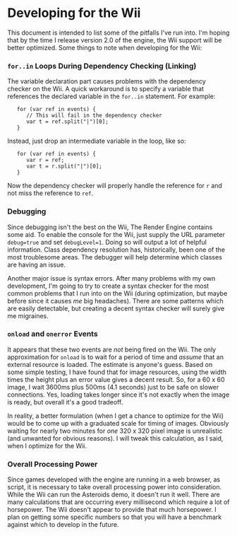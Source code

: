 # Developing for the Wii #

This document is intended to list some of the pitfalls I've run into.  I'm hoping that by the time I release version 2.0 of the engine, the Wii support will be better optimized.  Some things to note when developing for the Wii:

### `for..in` Loops During Dependency Checking (Linking) ###

The variable declaration part causes problems with the dependency checker on the Wii.  A quick workaround is to specify a variable that references the declared variable in the `for..in` statement.  For example:

```
   for (var ref in events) {
      // This will fail in the dependency checker
      var t = ref.split("|")[0];
   }
```

Instead, just drop an intermediate variable in the loop, like so:

```
   for (var ref in events) {
      var r = ref;
      var t = r.split("|")[0];
   }
```

Now the dependency checker will properly handle the reference for `r` and not miss the reference to `ref`.

### Debugging ###

Since debugging isn't the best on the Wii, The Render Engine contains some aid.  To enable the console for the Wii, just supply the URL parameter `debug=true` and set `debugLevel=1`.  Doing so will output a lot of helpful information.  Class dependency resolution has, historically, been one of the most troublesome areas.  The debugger will help determine which classes are having an issue.

Another major issue is syntax errors.  After many problems with my own development, I'm going to try to create a syntax checker for the most common problems that I run into on the Wii (during optimization, but maybe before since it causes _me_ big headaches).  There are some patterns which are easily detectable, but creating a decent syntax checker will surely give me migraines.

### `onload` and `onerror` Events ###

It appears that these two events are _not_ being fired on the Wii.  The only approximation for `onload` is to wait for a period of time and _assume_ that an external resource is loaded.  The estimate is anyone's guess.  Based on some simple testing, I have found that for image resources, using the width times the height plus an error value gives a decent result.  So, for a 60 x 60 image, I wait 3600ms plus 500ms (4.1 seconds) just to be safe on slower connections.  Yes, loading takes longer since it's not exactly when the image is ready, but overall it's a good tradeoff.

In reality, a better formulation (when I get a chance to optimize for the Wii) would be to come up with a graduated scale for timing of images.  Obviously waiting for nearly two minutes for _one_ 320 x 320 pixel image is unrealistic (and unwanted for obvious reasons).  I will tweak this calculation, as I said, when I optimize for the Wii.

### Overall Processing Power ###

Since games developed with the engine are running in a web browser, as script, it is necessary to take overall processing power into consideration.  While the Wii can run the Asteroids demo, it doesn't run it well.  There are many calculations that are occurring every millisecond which require a lot of horsepower.  The Wii doesn't appear to provide that much horsepower.  I plan on getting some specific numbers so that you will have a benchmark against which to develop in the future.